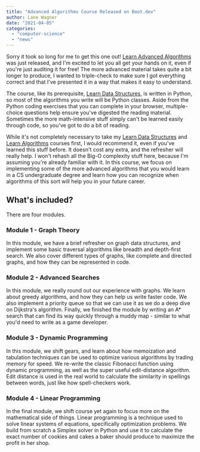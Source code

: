 ```yaml
---
title: "Advanced Algorithms Course Released on Boot.dev"
author: Lane Wagner
date: "2021-04-05"
categories:
  - "computer-science"
  - "news"
---
```


Sorry it took so long for me to get this one out! [Learn Advanced Algorithms](https://www.boot.dev/courses/learn-algorithms-2-python) was just released, and I'm excited to let you all get your hands on it, even if you're just auditing it for free! The more advanced material takes quite a bit longer to produce, I wanted to triple-check to make sure I got everything correct and that I've presented it in a way that makes it easy to understand.

The course, like its prerequisite, [Learn Data Structures](https://www.boot.dev/courses/learn-data-structures-python), is written in Python, so most of the algorithms you write will be Python classes. Aside from the Python coding exercises that you can complete in your browser, multiple-choice questions help ensure you've digested the reading material. Sometimes the more math-intensive stuff simply can't be learned easily through code, so you've got to do a bit of reading.

While it's not completely necessary to take my [Learn Data Structures](https://www.boot.dev/courses/learn-data-structures-python) and [Learn Algorithms](https://www.boot.dev/courses/learn-algorithms-python) courses first, I would recommend it, even if you've learned this stuff before. It doesn't cost any extra, and the refresher will really help. I won't rehash all the Big-O complexity stuff here, because I'm assuming you're already familiar with it. In this course, we focus on implementing some of the more advanced algorithms that you would learn in a CS undergraduate degree and learn how you can recognize when algorithms of this sort will help you in your future career.

## What's included?

There are four modules.

### Module 1 - Graph Theory

In this module, we have a brief refresher on graph data structures, and implement some basic traversal algorithms like breadth and depth-first search. We also cover different types of graphs, like complete and directed graphs, and how they can be represented in code.

### Module 2 - Advanced Searches

In this module, we really round out our experience with graphs. We learn about greedy algorithms, and how they can help us write faster code. We also implement a priority queue so that we can use it as we do a deep dive on Dijkstra's algorithm. Finally, we finished the module by writing an A\* search that can find its way quickly through a muddy map - similar to what you'd need to write as a game developer.

### Module 3 - Dynamic Programming

In this module, we shift gears, and learn about how memoization and tabulation techniques can be used to optimize various algorithms by trading memory for speed. We re-write the classic Fibonacci function using dynamic programming, as well as the super useful edit-distance algorithm. Edit distance is used in the real world to calculate the similarity in spellings between words, just like how spell-checkers work.

### Module 4 - Linear Programming

In the final module, we shift course yet again to focus more on the mathematical side of things. Linear programming is a technique used to solve linear systems of equations, specifically optimization problems. We build from scratch a Simplex solver in Python and use it to calculate the exact number of cookies and cakes a baker should produce to maximize the profit in her shop.
